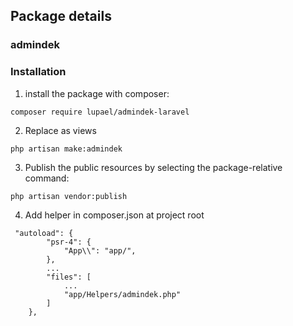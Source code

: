 ## Package details


### admindek


### Installation

1. install the package with composer:

```
composer require lupael/admindek-laravel

```
2. Replace as views

```
php artisan make:admindek

```

3. Publish the public resources by selecting the package-relative command:

```
php artisan vendor:publish

```
4. Add helper in composer.json at project root

```
 "autoload": {
        "psr-4": {
            "App\\": "app/",
        },
        ...
        "files": [
            ...
            "app/Helpers/admindek.php"
        ]
    },

```
